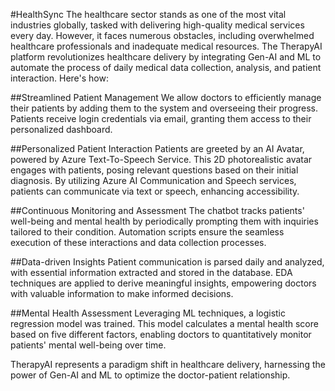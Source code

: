 #HealthSync
The healthcare sector stands as one of the most vital industries globally, tasked with delivering high-quality medical services every day. However, it faces numerous obstacles, including overwhelmed healthcare professionals and inadequate medical resources. The TherapyAI platform revolutionizes healthcare delivery by integrating Gen-AI and ML to automate the process of daily medical data collection, analysis, and patient interaction. Here's how:

##Streamlined Patient Management
We allow doctors to efficiently manage their patients by adding them to the system and overseeing their progress. Patients receive login credentials via email, granting them access to their personalized dashboard.

##Personalized Patient Interaction
Patients are greeted by an AI Avatar, powered by Azure Text-To-Speech Service. This 2D photorealistic avatar engages with patients, posing relevant questions based on their initial diagnosis. By utilizing Azure AI Communication and Speech services, patients can communicate via text or speech, enhancing accessibility.

##Continuous Monitoring and Assessment
The chatbot tracks patients' well-being and mental health by periodically prompting them with inquiries tailored to their condition. Automation scripts ensure the seamless execution of these interactions and data collection processes.

##Data-driven Insights
Patient communication is parsed daily and analyzed, with essential information extracted and stored in the database. EDA techniques are applied to derive meaningful insights, empowering doctors with valuable information to make informed decisions.

##Mental Health Assessment
Leveraging ML techniques, a logistic regression model was trained. This model calculates a mental health score based on five different factors, enabling doctors to quantitatively monitor patients' mental well-being over time.

TherapyAI represents a paradigm shift in healthcare delivery, harnessing the power of Gen-AI and ML to optimize the doctor-patient relationship.
